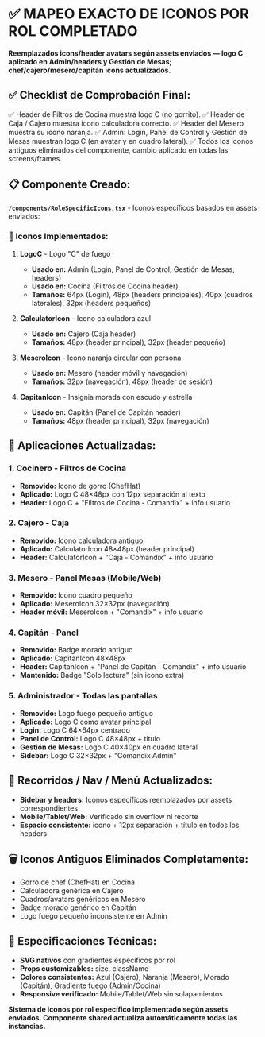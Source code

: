 # ✅ MAPEO EXACTO DE ICONOS POR ROL COMPLETADO

**Reemplazados icons/header avatars según assets enviados — logo C aplicado en Admin/headers y Gestión de Mesas; chef/cajero/mesero/capitán icons actualizados.**

## ✅ Checklist de Comprobación Final:

✅ Header de Filtros de Cocina muestra logo C (no gorrito).
✅ Header de Caja / Cajero muestra icono calculadora correcto.
✅ Header del Mesero muestra su icono naranja.
✅ Admin: Login, Panel de Control y Gestión de Mesas muestran logo C (en avatar y en cuadro lateral).
✅ Todos los iconos antiguos eliminados del componente, cambio aplicado en todas las screens/frames.

## 📋 Componente Creado:

**`/components/RoleSpecificIcons.tsx`** - Iconos específicos basados en assets enviados:

### 🎨 Iconos Implementados:

1. **LogoC** - Logo "C" de fuego
   - **Usado en:** Admin (Login, Panel de Control, Gestión de Mesas, headers)
   - **Usado en:** Cocina (Filtros de Cocina header)
   - **Tamaños:** 64px (Login), 48px (headers principales), 40px (cuadros laterales), 32px (headers pequeños)

2. **CalculatorIcon** - Icono calculadora azul
   - **Usado en:** Cajero (Caja header)
   - **Tamaños:** 48px (header principal), 32px (header pequeño)

3. **MeseroIcon** - Icono naranja circular con persona
   - **Usado en:** Mesero (header móvil y navegación)
   - **Tamaños:** 32px (navegación), 48px (header de sesión)

4. **CapitanIcon** - Insignia morada con escudo y estrella
   - **Usado en:** Capitán (Panel de Capitán header)
   - **Tamaños:** 48px (header principal), 32px (navegación)

## 🎯 Aplicaciones Actualizadas:

### 1. **Cocinero - Filtros de Cocina**

- **Removido:** Icono de gorro (ChefHat)
- **Aplicado:** Logo C 48×48px con 12px separación al texto
- **Header:** Logo C + "Filtros de Cocina - Comandix" + info usuario

### 2. **Cajero - Caja**

- **Removido:** Icono calculadora antiguo
- **Aplicado:** CalculatorIcon 48×48px (header principal)
- **Header:** CalculatorIcon + "Caja - Comandix" + info usuario

### 3. **Mesero - Panel Mesas (Mobile/Web)**

- **Removido:** Icono cuadro pequeño
- **Aplicado:** MeseroIcon 32×32px (navegación)
- **Header móvil:** MeseroIcon + "Comandix" + info usuario

### 4. **Capitán - Panel**

- **Removido:** Badge morado antiguo
- **Aplicado:** CapitanIcon 48×48px
- **Header:** CapitanIcon + "Panel de Capitán - Comandix" + info usuario
- **Mantenido:** Badge "Solo lectura" (sin icono extra)

### 5. **Administrador - Todas las pantallas**

- **Removido:** Logo fuego pequeño antiguo
- **Aplicado:** Logo C como avatar principal
- **Login:** Logo C 64×64px centrado
- **Panel de Control:** Logo C 48×48px + título
- **Gestión de Mesas:** Logo C 40×40px en cuadro lateral
- **Sidebar:** Logo C 32×32px + "Comandix Admin"

## 🔄 Recorridos / Nav / Menú Actualizados:

- **Sidebar y headers:** Iconos específicos reemplazados por assets correspondientes
- **Mobile/Tablet/Web:** Verificado sin overflow ni recorte
- **Espacio consistente:** icono + 12px separación + título en todos los headers

## 🗑️ Iconos Antiguos Eliminados Completamente:

- Gorro de chef (ChefHat) en Cocina
- Calculadora genérica en Cajero
- Cuadros/avatars genéricos en Mesero
- Badge morado genérico en Capitán
- Logo fuego pequeño inconsistente en Admin

## 🎨 Especificaciones Técnicas:

- **SVG nativos** con gradientes específicos por rol
- **Props customizables:** size, className
- **Colores consistentes:** Azul (Cajero), Naranja (Mesero), Morado (Capitán), Gradiente fuego (Admin/Cocina)
- **Responsive verificado:** Mobile/Tablet/Web sin solapamientos

**Sistema de iconos por rol específico implementado según assets enviados. Componente shared actualiza automáticamente todas las instancias.**